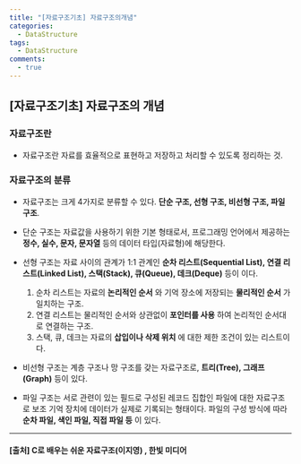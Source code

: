 ```yaml
---
title: "[자료구조기초] 자료구조의개념"
categories:
  - DataStructure
tags:
  - DataStructure
comments:
  - true
---
```


## [자료구조기초] 자료구조의 개념

### 자료구조란

* 자료구조란 자료를 효율적으로 표현하고 저장하고 처리할 수 있도록 정리하는 것.

### 자료구조의 분류

* 자료구조는 크게 4가지로 분류할 수 있다. __단순 구조, 선형 구조, 비선형 구조, 파일 구조__.

* 단순 구조는 자료값을 사용하기 위한 기본 형태로서, 프로그래밍 언어에서 제공하는 __정수, 실수, 문자, 문자열__ 등의 데이터 타입(자료형)에 해당한다.

* 선형 구조는 자료 사이의 관계가 1:1 관계인 __순차 리스트(Sequential List), 연결 리스트(Linked List), 스택(Stack), 큐(Queue), 데크(Deque)__ 등이 이다.
  1. 순차 리스트는 자료의 __논리적인 순서__ 와 기억 장소에 저장되는 __물리적인 순서__ 가 일치하는 구조.
  1. 연결 리스트는 물리적인 순서와 상관없이 __포인터를 사용__ 하여 논리적인 순서대로 연결하는 구조.
  1. 스택, 큐, 데크는 자료의 __삽입이나 삭제 위치__ 에 대한 제한 조건이 있는 리스트이다.


* 비선형 구조는 계층 구조나 망 구조를 갖는 자료구조로, __트리(Tree), 그래프(Graph)__ 등이 있다.

* 파일 구조는 서로 관련이 있는 필드로 구성된 레코드 집합인 파일에 대한 자료구조로 보조 기억 장치에 데이터가 실제로 기록되는 형태이다. 파일의 구성 방식에 따라 __순차 파일, 색인 파일, 직접 파일 등__ 이 있다.

---

#### [출처] C로 배우는 쉬운 자료구조(이지영) , 한빛 미디어
